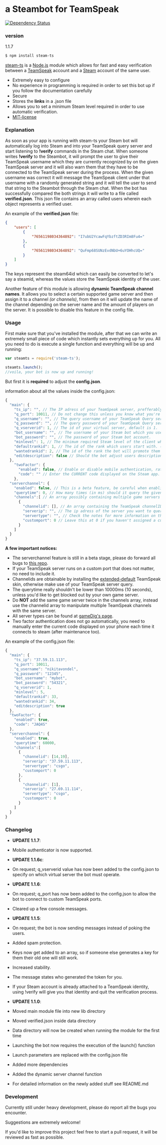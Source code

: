 # a Steambot for TeamSpeak
[![Dependency Status](https://david-dm.org/nikitavondel/steam-ts.svg)](https://david-dm.org/nikitavondel/steam-ts)
### version

1.1.7

```sh
$ npm install steam-ts
```

[steam-ts] is a [Node.js] module which allows for fast and easy verification between a [TeamSpeak] account and a [Steam] account of the same user.

  - Extremely easy to configure
  - No experience in programming is required in order to set this bot up if you follow the documentation carefully
  - Secure
  - Stores the **links** in a .json file
  - Allows you to set a minimum Steam level required in order to use automatic verification.
  - [MIT-license]

### Explanation

As soon as your app is running with steam-ts your Steam bot will automatically log into Steam and into your TeamSpeak query server and start listening to **!verify** commands in the Steam chat.
When someone writes **!verify** to the Steambot, it will prompt the user to give their TeamSpeak username which they are currently recognized by on the given TeamSpeak server and it will also warn them that they have to be connected to the TeamSpeak server during the process.
When the given username was correct it will message the TeamSpeak client under that username with a randomly generated string and it will tell the user to send that string to the Steambot through the Steam chat. When the bot has successfully compared the both strings it will write to a file called **verified.json**.
This json file contains an array called users wherein each object represents a verified user.

An example of the **verified.json** file:
```json
{
    "users": [
        {
            "76561198034364892": "I7ubU2YcawFqYbzftZD3RIm8Fu4="
        },
        {
            "76561198034364892": "QuFmp68SUNzEvdNbU+6uYOHhcUQ="
        }
    ]
}
```
The keys represent the steam64id which can easily be converted to let's say a steamid, whereas the values store the TeamSpeak identity of the user.

Another feature of this module is allowing **dynamic TeamSpeak channel names**. It allows you to select a certain supported game server and then assign it to a channel *(or channels)*, from then on it will update the name of the channel depending on the server name and the amount of players on the server. It is possible to disable this feature in the config file.

### Usage

First make sure that you've installed the module, after that we can write an extremely small piece of code which instantly sets everything up for you. All you need to do is execute a single function and everything will be up and running:

```javascript
var steamts = require('steam-ts');

steamts.launch();
//voila, your bot is now up and running!
```

But first it is **required** to adjust the **config.json**.

information about all the values inside the config.json:

```javascript
{
  "main": {
    "ts_ip": "", // The IP adress of your TeamSpeak server, prefferably not a domain name and cannot contain a port. (Custom ports are not indicated.)
    "q_port": 10011, // Do not change this unless you know what you're doing. This is your TeamSpeak Query port and not your 'normal' port.
    "q_username": "", // The query username of your TeamSpeak Query server. (As admin: tools>ServerQuery Login)
    "q_password": "", // The query password of your TeamSpeak Query server.
    "q_vserverid": 1, // The id of your virtual server, default is 1.
    "bot_username": "", // The username of your Steam bot which you use to log in.
    "bot_password": "", // The password of your Steam bot account.
    "minlevel": 1, // The minimum required Steam level of the client who wants to utilize the verification system. Shouldn't be 0.
    "defaultrankid": 1, // The id of the rank which users start with. (unverified rank)
    "wantedrankid": 2, // The id of the rank the bot will promote them to once they are verified. (verified rank)
    "editdescription": false // Should the bot adjust users descriptions as well so that it will display their steamid64 there?
  },
    "twoFactor": {
      "enabled": false, // Enable or disable mobile authentication, rather useless since steam goes down once a day so you will need to enter a new code at random times. See notes.
      "code": "" // Enter the CURRENT code displayed on the Steam app.
    },
  "serverchannel": {
    "enabled": false, // This is a beta feature, be careful when enabling this.
    "querytime": 0, // How many times (in ms) should it query the given game servers. (Do not set it lower than 10000)
    "channels":[ // An array possibly containing multiple game servers it needs to query.
      {
        "channelid": [], // An array containing the TeamSpeak channelID's which need to be manipulated (Read notes for info)
        "serverip": "", // The ip adress of the server you want to query (preferably no domain names here)
        "servertype": "", // Check the notes for more information on this one.
        "customport": 0 // Leave this at 0 if you haven't assigned a custom port to your server
      }
    ]
  }
}
```

**A few important notices:**
  - The serverchannel feature is still in a beta stage, please do forward all bugs to [this repo].
  - If your TeamSpeak server runs on a custom port that does not matter, no need to include it.
  - Channelids are obtainable by installing the [extended-default] TeamSpeak skin, otherwise make use of your TeamSpeak server query.
  - The querytime really shouldn't be lower than 10000ms (10 seconds), unless you'd like to get blocked out by your own game server.
  - Do **NOT** add the same game server twice in the channels array, instead use the channelid array to manipulate multiple TeamSpeak channels with the same server.
  - All server types can be found at [gameDig's page].
  - Two factor authentication does not go automatically, you need to manually enter the current code displayed on your phone each time it connects to steam (after maintenance too).

An example of the config.json file:

```javascript
{
  "main": {
    "ts_ip": "37.59.11.113",
    "q_port": 10011,
    "q_username": "nikitavondel",
    "q_password": "12345",
    "bot_username": "mybot",
    "bot_password": "54321",
    "q_vserverid": 1,
    "minlevel": 5,
    "defaultrankid": 33,
    "wantedrankid": 34,
    "editdescription": true
  },
  "twoFactor": {
    "enabled": true,
    "code": "JAQ4S"
  },
  "serverchannel": {
    "enabled": true,
    "querytime": 60000,
    "channels":[
      {
        "channelid": [14,19],
        "serverip": "37.59.11.113",
        "servertype": "csgo",
        "customport": 0
      },
      {
        "channelid": [1],
        "serverip": "27.69.11.114",
        "servertype": "csgo",
        "customport": 0
      }
    ]
  }
}
```

### Changelog
- **UPDATE 1.1.7**:
- Mobile authenticator is now supported.


- **UPDATE 1.1.6c**:
- On request; q_vserverid value has now been added to the config.json to specify on which virtual server the bot must operate.


- **UPDATE 1.1.6**:
- On request; q_port has now been added to the config.json to allow the bot to connect to custom TeamSpeak ports.
- Cleared up a few console messages.


- **UPDATE 1.1.5**:
- On request; the bot is now sending messages instead of poking the users.
- Added spam protection.
- Keys now get added to an array, so if someone else generates a key for them their old one will still work.
- Increased stability.
- The message states who generated the token for you.
- If your Steam account is already attached to a TeamSpeak identity, using !verify will give you that identity and quit the verification process.


- **UPDATE 1.1.0**:
- Moved main module file into new lib directory
- Moved verified.json inside data directory
- Data directory will now be created when running the module for the first time
- Launching the bot now requires the execution of the launch() function
- Launch parameters are replaced with the config.json file
- Added more dependencies
- Added the dynamic server channel function
- For detailed information on the newly added stuff see README.md

### Development

Currently still under heavy development, please do report all the bugs you encounter.

Suggestions are extremely welcome!

If you'd like to improve this project feel free to start a pull request, it will be reviewed as fast as possible.


[steam-ts]: <https://www.npmjs.com/package/steam-ts>
[Node.js]: <https://nodejs.org>
[TeamSpeak]: <https://teamspeak.com/>
[Steam]: <https://steamcommunity.com/>
[MIT-license]: <https://opensource.org/licenses/MIT>
[extended-default]: <http://addons.teamspeak.com/directory/skins/stylesheets/Extended-Client-Info.html>
[gameDig's page]: <https://github.com/sonicsnes/node-gamedig#supported>
[this repo]: <https://github.com/nikitavondel/steam-ts>
